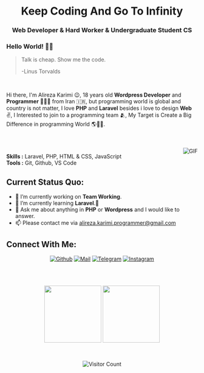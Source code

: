 <h1 align="center">Keep Coding And Go To Infinity</h1>
<h3 align="center">Web Developer<span color="blue"> & </span>Hard Worker <span color="blue"> & </span>Undergraduate Student CS</h3>


### Hello World! 👋🤖

> Talk is cheap. Show me the code.
>
> -Linus Torvalds

</br>

Hi there, I'm Alireza Karimi 😉, 18 years old **Wordpress Developer** and **Programmer** 👨🏻‍💻 from Iran 🇮🇷, but programming world is global and country is not matter, I love **PHP** and **Laravel** besides i love to design **Web** ✌️, I Interested to join to a programming team 🫂, My Target is Create a Big Difference in programming World 🌎👨‍💻.

</br>
</br>

<img align="right" alt="GIF" src="https://media0.giphy.com/media/13HgwGsXF0aiGY/giphy.gif?cid=ecf05e47tf2tay8vcatp5wsnqlsqr5v2ips0rttcapzd3h9h&ep=v1_gifs_related&rid=giphy.gif&ct=g"/>

**Skills :** Laravel, PHP, HTML & CSS, JavaScript
</br>
**Tools :** Git, Github, VS Code

**Current Status Quo:**
----

* 🔭 I’m currently working on **Team Working**.
* 🌱 I’m currently learning **Laravel**.🤣
* 💬 Ask me about anything in **PHP** or **Wordpress** and I would like to answer.
* 📫 Please contact me via alireza.karimi.programmer@gmail.com

<h2 align="left">Connect With Me:</h2>

<div align=center>


[![Github](https://img.shields.io/badge/GitHub-100000?style=for-the-badge&logo=github&logoColor=white)](https://github.com/Alireza0K)
[![Mail](https://img.shields.io/badge/Gmail-D14836?style=for-the-badge&logo=gmail&logoColor=white)](alireza.karimi.programmer@gmail.com)
[![Telegram](https://img.shields.io/badge/-telegram-red?color=blue&logo=telegram&style=for-the-badge&logoColor=white)](https://t.me/Alirez0K)
[![Instagram](https://img.shields.io/badge/Instagram-E4405F?style=for-the-badge&logo=instagram&logoColor=white)](https://www.instagram.com/alirez0k/)

  
</div>

 <br>
 <br>

 <p align="center">
  <img height="150" src="https://github-readme-stats.vercel.app/api/top-langs/?username=Alireza0K&layout=compact&hide=html&theme=dracula"/>
 
  
  <img height="150" src="https://github-readme-stats.vercel.app/api?username=Alireza0K&count_private=true&show_icons=true&theme=dracula&include_all_commits=true"/>
  </P>

  <br>
<div align="center">

![Visitor Count](https://profile-counter.glitch.me/Alireza0K/count.svg)

</div>


 
 